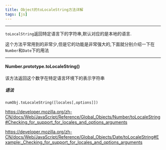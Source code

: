 ```yaml
---
title: Object的toLocaleString方法详解
tags: [js]
---
```

-----------------------------------------------

`toLocalString`返回特定语言下的字符串,默认对应的是本地的语言.

这个方法平常用到的非常少,但是它的功能是非常强大的,下面就分别介绍一下在`Number`和`Date`下的用法

---------------------------------------------

<!--more-->

#### Number.prototype.toLocaleString()

该方法返回这个数字在特定语言环境下的表示字符串

##### 语法

`numObj.toLocaleString([locales[,options]])`

https://developer.mozilla.org/zh-CN/docs/Web/JavaScript/Reference/Global_Objects/Number/toLocaleString#Checking_for_support_for_locales_and_options_arguments

https://developer.mozilla.org/zh-CN/docs/Web/JavaScript/Reference/Global_Objects/Date/toLocaleString#Example:_Checking_for_support_for_locales_and_options_arguments